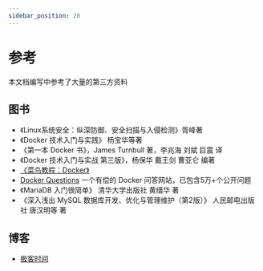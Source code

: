 ```yaml
---
sidebar_position: 20
---
```


# 参考

本文档编写中参考了大量的第三方资料

## 图书

* 《Linux系统安全：纵深防御、安全扫描与入侵检测》胥峰著
* 《Docker 技术入门与实践》 杨宝华等著
* 《第一本 Docker 书》，James Turnbull 著，李兆海 刘斌 巨震 译
* 《Docker 技术入门与实战 第三版》，杨保华 戴王剑 曹亚仑 编著
* [《菜鸟教程：Docker》](https://www.runoob.com/docker/docker-tutorial.html)
* [Docker Questions](https://dockerquestions.com/) 一个有偿的 Docker 问答网站，已包含5万+个公开问题
* 《MariaDB 入门很简单》 清华大学出版社 黄缙华 著
* 《深入浅出 MySQL 数据库开发、优化与管理维护（第2版）》 人民邮电出版社 唐汉明等 著


## 博客

* [极客时间](https://time.geekbang.org/)
